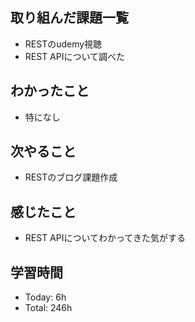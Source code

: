 ## 取り組んだ課題一覧
- RESTのudemy視聴
- REST APIについて調べた
## わかったこと
- 特になし
## 次やること
- RESTのブログ課題作成
## 感じたこと
- REST APIについてわかってきた気がする
## 学習時間
- Today: 6h
- Total: 246h